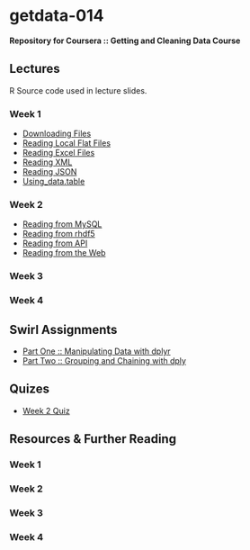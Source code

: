 # getdata-014
__Repository for Coursera :: Getting and Cleaning Data Course__

## Lectures ##
R Source code used in lecture slides.

### Week 1 ###
* [Downloading Files](https://github.com/nickhepler/getdata-014/blob/master/lecture/wk1/downloading_files.R)
* [Reading Local Flat Files](https://github.com/nickhepler/getdata-014/blob/master/lecture/wk1/reading_local_flat_files.R)
* [Reading Excel Files](https://github.com/nickhepler/getdata-014/blob/master/lecture/wk1/reading_excel_files.R)
* [Reading XML](https://github.com/nickhepler/getdata-014/blob/master/lecture/wk1/reading_xml.R)
* [Reading JSON](https://github.com/nickhepler/getdata-014/blob/master/lecture/wk1/reading_json.R)
* [Using_data.table](https://github.com/nickhepler/getdata-014/blob/master/lecture/wk1/using_data_table.R)


### Week 2 ###
* [Reading from MySQL](https://github.com/nickhepler/getdata-013/blob/master/lecture/reading_mySQL.R)
* [Reading from rhdf5](https://github.com/nickhepler/getdata-013/blob/master/lecture/reading_rhdf5.R)
* [Reading from API](https://github.com/nickhepler/getdata-013/blob/master/lecture/reading_api.R)
* [Reading from the Web](https://github.com/nickhepler/getdata-013/blob/master/lecture/reading_web.R)

### Week 3 ###

### Week 4 ###

## Swirl Assignments ##
* [Part One :: Manipulating Data with dplyr](https://github.com/nickhepler/getdata-013/blob/master/swirl/dplyr_part1.R)
* [Part Two :: Grouping and Chaining with dply](https://github.com/nickhepler/getdata-013/blob/master/swirl/dplyr_part2.R)

## Quizes ##
* [Week 2 Quiz](https://github.com/nickhepler/getdata-013/blob/master/quiz/quiz_2.R)

## Resources & Further Reading ##
### Week 1 ###

### Week 2 ###

### Week 3 ###

### Week 4 ###
